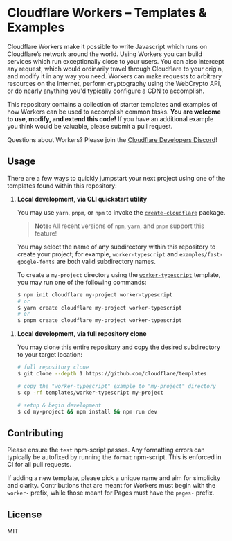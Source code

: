 # Cloudflare Workers – Templates & Examples

Cloudflare Workers make it possible to write Javascript which runs on Cloudflare’s network around the world. Using Workers you can build services which run exceptionally close to your users. You can also intercept any request, which would ordinarily travel through Cloudflare to your origin, and modify it in any way you need. Workers can make requests to arbitrary resources on the Internet, perform cryptography using the WebCrypto API, or do nearly anything you'd typically configure a CDN to accomplish.

This repository contains a collection of starter templates and examples of how Workers can be used to accomplish common tasks. **You are welcome to use, modify, and extend this code!** If you have an additional example you think would be valuable, please submit a pull request.

Questions about Workers? Please join the [Cloudflare Developers Discord](https://workers.community/)!


## Usage

There are a few ways to quickly jumpstart your next project using one of the templates found within this repository:


1. **Local development, via CLI quickstart utility**

    You may use `yarn`, `pnpm`, or `npm` to invoke the [`create-cloudflare`](https://www.npmjs.com/package/create-cloudflare) package.

    > **Note:** All recent versions of `npm`, `yarn`, and `pnpm` support this feature!

    You may select the name of any subdirectory within this repository to create your project; for example, `worker-typescript` and `examples/fast-google-fonts` are both valid subdirectory names.

    To create a `my-project` directory using the [`worker-typescript`](/worker-typescript) template, you may run one of the following commands:

    ```sh
    $ npm init cloudflare my-project worker-typescript
    # or
    $ yarn create cloudflare my-project worker-typescript
    # or
    $ pnpm create cloudflare my-project worker-typescript
    ```

<!-- todo(eidam): is workers.new/<name> still hardcoded or ready for all? -->
<!-- 1. In-browser development, via `workers.new` -->

1. **Local development, via full repository clone**

    You may clone this entire repository and copy the desired subdirectory to your target location:

    ```sh
    # full repository clone
    $ git clone --depth 1 https://github.com/cloudflare/templates

    # copy the "worker-typescript" example to "my-project" directory
    $ cp -rf templates/worker-typescript my-project

    # setup & begin development
    $ cd my-project && npm install && npm run dev
    ```


## Contributing

Please ensure the `test` npm-script passes. Any formatting errors can typically be autofixed by running the `format` npm-script. This is enforced in CI for all pull requests.

If adding a new template, please pick a unique name and aim for simplicity and clarity. Contributions that are meant for Workers must begin with the `worker-` prefix, while those meant for Pages must have the `pages-` prefix.


## License

MIT
